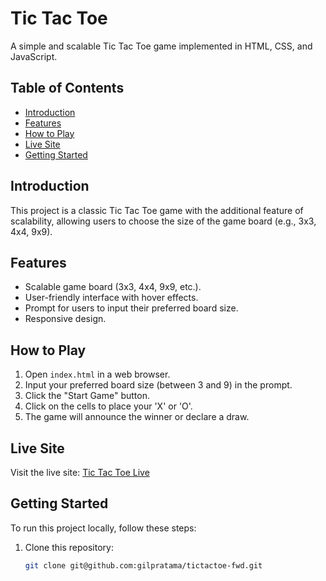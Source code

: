 # Tic Tac Toe

A simple and scalable Tic Tac Toe game implemented in HTML, CSS, and JavaScript.

## Table of Contents

- [Introduction](#introduction)
- [Features](#features)
- [How to Play](#how-to-play)
- [Live Site](#live-site)
- [Getting Started](#getting-started)

## Introduction

This project is a classic Tic Tac Toe game with the additional feature of scalability, allowing users to choose the size of the game board (e.g., 3x3, 4x4, 9x9).

## Features

- Scalable game board (3x3, 4x4, 9x9, etc.).
- User-friendly interface with hover effects.
- Prompt for users to input their preferred board size.
- Responsive design.

## How to Play

1. Open `index.html` in a web browser.
2. Input your preferred board size (between 3 and 9) in the prompt.
3. Click the "Start Game" button.
4. Click on the cells to place your 'X' or 'O'.
5. The game will announce the winner or declare a draw.

## Live Site

Visit the live site: [Tic Tac Toe Live](https://gilpratama.github.io/tictactoe-fwd/)

## Getting Started

To run this project locally, follow these steps:

1. Clone this repository:

   ```bash
   git clone git@github.com:gilpratama/tictactoe-fwd.git
   ```
